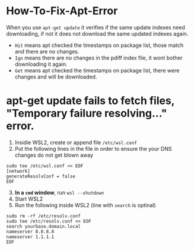 # How-To-Fix-Apt-Error

When you use `apt-get update` it verifies if the same update indexes need downloading, if not it does not download the same updated indexes again.
* `Hit` means apt checked the timestamps on package list, those match and there are no changes.
* `Ign` means there are no changes in the pdiff index file, it wont bother downloading it again.
* `Get` means apt checked the timestamps on package list, there were changes and will be downloaded.

# apt-get update fails to fetch files, "Temporary failure resolving..." error.
1. Insidie WSL2, create or append file `/etc/wsl.conf`
2. Put the following lines in the file in order to ensure the your DNS changes do not get blown away
```
sudo tee /etc/wsl.conf << EOF
[network]
generateResolvConf = false
EOF
```
3. **In a `cmd` window**, run `wsl --shutdown`
4. Start WSL2
5. Run the following inside WSL2 (line with `search` is optinal)
```
sudo rm -rf /etc/resolv.conf
sudo tee /etc/resolv.conf << EOF
search yourbase.domain.local
nameserver 8.8.8.8
nameserver 1.1.1.1
EOF
```
